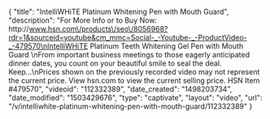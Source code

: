 {
    "title": "IntelliWHiTE Platinum Whitening Pen with Mouth Guard",
    "description": "For More Info or to Buy Now: http:\/\/www.hsn.com\/products\/seo\/8056968?rdr=1&sourceid=youtube&cm_mmc=Social-_-Youtube-_-ProductVideo-_-479570\nIntelliWHiTE Platinum Teeth Whitening Gel Pen with Mouth Guard \nFrom important business meetings to those eagerly anticipated dinner dates, you count on your beautiful smile to seal the deal. Keep...\nPrices shown on the previously recorded video may not represent the current price.  View hsn.com to view the current selling price. HSN Item #479570",
    "videoid": "112332389",
    "date_created": "1498203734",
    "date_modified": "1503429676",
    "type": "captivate",
    "layout": "video",
    "url": "\/v\/intelliwhite-platinum-whitening-pen-with-mouth-guard\/112332389"
}